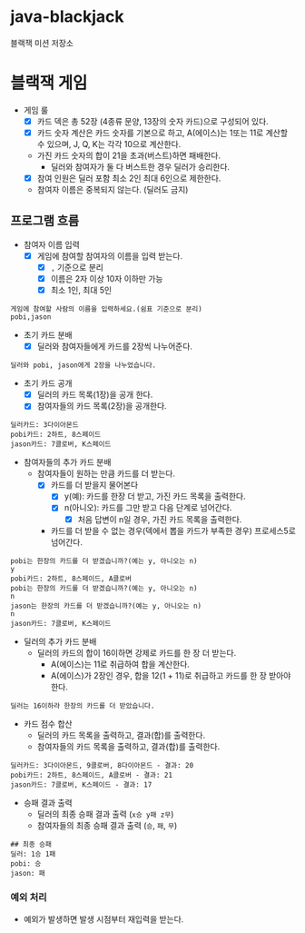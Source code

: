 # java-blackjack

블랙잭 미션 저장소

# 블랙잭 게임

- 게임 룰
    - [x] 카드 덱은 총 52장 (4종류 문양, 13장의 숫자 카드)으로 구성되어 있다.
    - [x] 카드 숫자 계산은 카드 숫자를 기본으로 하고, A(에이스)는 1또는 11로 계산할 수 있으며, J, Q, K는 각각 10으로 계산한다.
    - 가진 카드 숫자의 합이 21을 초과(버스트)하면 패배한다.
        - 딜러와 참여자가 둘 다 버스트한 경우 딜러가 승리한다.
    - [x] 참여 인원은 딜러 포함 최소 2인 최대 6인으로 제한한다.
    - 참여자 이름은 중복되지 않는다. (딜러도 금지)

## 프로그램 흐름

- 참여자 이름 입력
    - [x] 게임에 참여할 참여자의 이름을 입력 받는다.
        - [x] `,` 기준으로 분리
        - [x] 이름은 2자 이상 10자 이하만 가능
        - [x] 최소 1인, 최대 5인

```
게임에 참여할 사람의 이름을 입력하세요.(쉼표 기준으로 분리)
pobi,jason
```

- 초기 카드 분배
    - [x] 딜러와 참여자들에게 카드를 2장씩 나누어준다.

```
딜러와 pobi, jason에게 2장을 나누었습니다.
```

- 초기 카드 공개
    - [x] 딜러의 카드 목록(1장)을 공개 한다.
    - [x] 참여자들의 카드 목록(2장)을 공개한다.

```
딜러카드: 3다이아몬드
pobi카드: 2하트, 8스페이드
jason카드: 7클로버, K스페이드
```

- 참여자들의 추가 카드 분배
    - 참여자들이 원하는 만큼 카드를 더 받는다.
        - [x] 카드를 더 받을지 물어본다
            - [x] y(예): 카드를 한장 더 받고, 가진 카드 목록을 출력한다.
            - [x] n(아니오): 카드를 그만 받고 다음 단계로 넘어간다.
                - [x] 처음 답변이 n일 경우, 가진 카드 목록을 출력한다.
        - 카드를 더 받을 수 없는 경우(덱에서 뽑을 카드가 부족한 경우) 프로세스5로 넘어간다.

```
pobi는 한장의 카드를 더 받겠습니까?(예는 y, 아니오는 n)
y
pobi카드: 2하트, 8스페이드, A클로버
pobi는 한장의 카드를 더 받겠습니까?(예는 y, 아니오는 n)
n
jason는 한장의 카드를 더 받겠습니까?(예는 y, 아니오는 n)
n
jason카드: 7클로버, K스페이드
```

- 딜러의 추가 카드 분배
    - 딜러의 카드의 합이 16이하면 강제로 카드를 한 장 더 받는다.
        - A(에이스)는 11로 취급하여 합을 계산한다.
        - A(에이스)가 2장인 경우, 합을 12(1 + 11)로 취급하고 카드를 한 장 받아야 한다.

```
딜러는 16이하라 한장의 카드를 더 받았습니다.
```

- 카드 점수 합산
    - 딜러의 카드 목록을 출력하고, 결과(합)를 출력한다.
    - 참여자들의 카드 목록을 출력하고, 결과(합)를 출력한다.

```
딜러카드: 3다이아몬드, 9클로버, 8다이아몬드 - 결과: 20
pobi카드: 2하트, 8스페이드, A클로버 - 결과: 21
jason카드: 7클로버, K스페이드 - 결과: 17
```

- 승패 결과 출력
    - 딜러의 최종 승패 결과 출력 (`x승 y패 z무`)
    - 참여자들의 최종 승패 결과 출력 (`승`, `패`, `무`)

```
## 최종 승패
딜러: 1승 1패
pobi: 승 
jason: 패
```

### 예외 처리

- 예외가 발생하면 발생 시점부터 재입력을 받는다.
